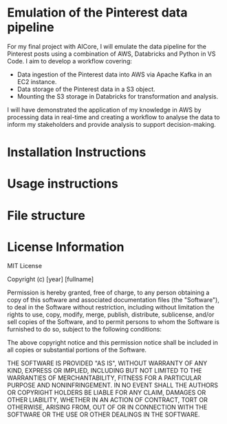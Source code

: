 # Emulation of the Pinterest data pipeline
For my final project with AICore, I will emulate the data pipeline for the Pinterest posts using a combination of AWS, Databricks and Python in VS Code. I aim to develop a workflow covering: 
- Data ingestion of the Pinterest data into AWS via Apache Kafka in an EC2 instance. 
- Data storage of the Pinterest data in a S3 object. 
- Mounting the S3 storage in Databricks for transformation and analysis. 

I will have demonstrated the application of my knowledge in AWS by processing data in real-time and creating a workflow to analyse the data to inform my stakeholders and provide analysis to support decision-making. 

# Installation Instructions

# Usage instructions

# File structure

# License Information
MIT License

Copyright (c) [year] [fullname]

Permission is hereby granted, free of charge, to any person obtaining a copy of this software and associated documentation files (the "Software"), to deal in the Software without restriction, including without limitation the rights to use, copy, modify, merge, publish, distribute, sublicense, and/or sell copies of the Software, and to permit persons to whom the Software is furnished to do so, subject to the following conditions:

The above copyright notice and this permission notice shall be included in all copies or substantial portions of the Software.

THE SOFTWARE IS PROVIDED "AS IS", WITHOUT WARRANTY OF ANY KIND, EXPRESS OR IMPLIED, INCLUDING BUT NOT LIMITED TO THE WARRANTIES OF MERCHANTABILITY, FITNESS FOR A PARTICULAR PURPOSE AND NONINFRINGEMENT. IN NO EVENT SHALL THE AUTHORS OR COPYRIGHT HOLDERS BE LIABLE FOR ANY CLAIM, DAMAGES OR OTHER LIABILITY, WHETHER IN AN ACTION OF CONTRACT, TORT OR OTHERWISE, ARISING FROM, OUT OF OR IN CONNECTION WITH THE SOFTWARE OR THE USE OR OTHER DEALINGS IN THE SOFTWARE.